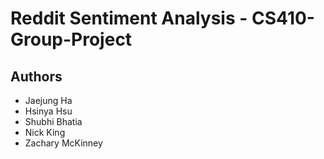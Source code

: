 # Reddit Sentiment Analysis - CS410-Group-Project
## Authors
- Jaejung Ha
- Hsinya Hsu
- Shubhi Bhatia
- Nick King
- Zachary McKinney